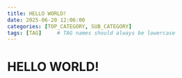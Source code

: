 ```yaml
---
title: HELLO WORLD!
date: 2025-06-20 12:06:00
categories: [TOP_CATEGORY, SUB_CATEGORY]
tags: [TAG]     # TAG names should always be lowercase
---
```


# HELLO WORLD!
